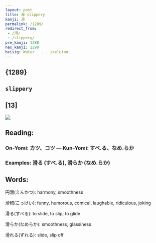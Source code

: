 ```yaml
---
layout: post
title: 滑 slippery
kanji: 滑
permalink: /1289/
redirect_from:
 - /滑/
 - /slippery/
pre_kanji: 1288
nex_kanji: 1290
heisig: Water . . . skeleton.
---
```


## {1289}

## `slippery`

## [13]

<div class="stroke"><img src="E6BB91.png" /></div>

## Reading:

### On-Yomi: カツ、コツ &mdash; Kun-Yomi: すべ.る、なめ.らか

### Examples: 滑る (すべ.る), 滑らか (なめ.らか)

## Words:

円滑(えんかつ): harmony, smoothness

滑稽(こっけい): funny, humorous, comical, laughable, ridiculous, joking

滑る(すべる): to slide, to slip, to glide

滑らか(なめらか): smoothness, glassiness

滑れる(ずれる): slide, slip off
